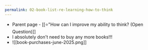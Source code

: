 ```yaml
---
permalink: 02-book-list-re-learning-how-to-think
---
```


- Parent page - [[⭐️"How can I improve my ability to think? (Open Question)]]
- I absolutely don't need to buy any more books!!!
- ![[book-purchases-june-2025.png]]
